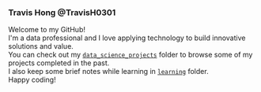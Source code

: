 ### Travis Hong @TravisH0301
Welcome to my GitHub!<br>
I'm a data professional and I love applying technology to build innovative solutions and value.<br>
You can check out my [`data_science_projects`](https://github.com/TravisH0301/data_science_projects) folder to browse some of my projects completed in the past.<br>
I also keep some brief notes while learning in [`learning`](https://github.com/TravisH0301/learning) folder.<br>
Happy coding!
